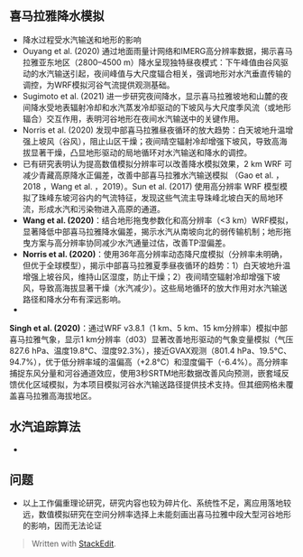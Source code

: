 ## 喜马拉雅降水模拟
- 降水过程受水汽输送和地形的影响
- Ouyang et al. (2020) 通过地面雨量计网络和IMERG高分辨率数据，揭示喜马拉雅亚东地区（2800–4500 m）降水呈现独特昼夜模式：下午峰值由谷风驱动的水汽输送引起，夜间峰值与大尺度辐合相关，强调地形对水汽垂直传输的调控，为WRF模拟河谷气流提供观测基础。
- Sugimoto et al. (2021) 进一步研究夜间降水，显示喜马拉雅坡地和山麓的夜间降水受地表辐射冷却和水汽蒸发冷却驱动的下坡风与大尺度季风流（或地形辐合）交互作用，表明河谷地形在夜间水汽输送中的关键作用。
- Norris et al. (2020) 发现中部喜马拉雅昼夜循环的放大趋势：白天坡地升温增强上坡风（谷风），阻止山区干燥；夜间晴空辐射冷却增强下坡风，导致高海拔显著干燥，凸显地形驱动的局地循环对水汽输送和降水的调控。
- 已有研究表明认为提高数值模拟分辨率可以改善降水模拟效果，2 km WRF 可减少青藏高原降水正偏差，改善中部喜马拉雅水汽输送模拟 （Gao et al. ，2018 ，Wang et al. ，2019）。Sun et al. (2017) 使用高分辨率 WRF 模型模拟了珠峰东坡河谷内的气流特征，发现这些气流主导珠峰北坡白天的局地环流，形成水汽和污染物进入高原的通道。
- **Wang et al. (2020)**：结合地形拖曳参数化和高分辨率（<3 km）WRF模拟，显著降低中部喜马拉雅降水偏差，揭示水汽从南坡向北的弱传输机制；地形拖曳方案与高分辨率协同减少水汽通量过估，改善TP湿偏差。
- **Norris et al. (2020)**：使用36年高分辨率动态降尺度模拟（分辨率未明确，但优于全球模型），揭示中部喜马拉雅夏季昼夜循环的趋势：1）白天坡地升温增强上坡谷风，维持山区湿度，防止干燥；2）夜间晴空辐射冷却增强下坡风，导致高海拔显著干燥（水汽减少）。这些局地循环的放大作用对水汽输送路径和降水分布有深远影响。
- 
**Singh et al. (2020)**：通过WRF v3.8.1（1 km、5 km、15 km分辨率）模拟中部喜马拉雅气象，显示1 km分辨率（d03）显著改善地形驱动的气象变量模拟（气压827.6 hPa、温度19.8°C、湿度92.3%），接近GVAX观测（801.4 hPa、19.5°C、94.7%），优于低分辨率域的温偏高（+2.8°C）和湿度偏干（-6.4%）。高分辨率捕捉东风分量和河谷通道效应，使用3秒SRTM地形数据改善风向预测，嵌套域反馈优化区域模拟，为本项目模拟河谷水汽输送路径提供技术支持。但其细网格未覆盖喜马拉雅高海拔地区。

## 水汽追踪算法
- 
## 问题
- 以上工作偏重理论研究，研究内容也较为碎片化、系统性不足，离应用落地较远，数值模拟研究在空间分辨率选择上未能刻画出喜马拉雅中段大型河谷地形的影响，因而无法论证

> Written with [StackEdit](https://stackedit.io/).
<!--stackedit_data:
eyJoaXN0b3J5IjpbLTMyODA4NjA1NSwtODgyNDYzNjAsNDUwOT
E2MzE3LDE1Nzg0MjM2MzMsOTkyNzE0MDk3XX0=
-->